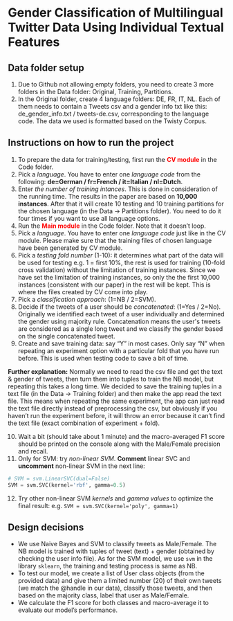 # Gender Classification of Multilingual Twitter Data Using Individual Textual Features
## Data folder setup
1. Due to Github not allowing empty folders, you need to create 3 more folders in the Data folder: Original, Training, Partitions.
2. In the Original folder, create 4 language folders: DE, FR, IT, NL. Each of them needs to contain a Tweets csv and a gender info txt like this: de_gender_info.txt / tweets-de.csv, corresponding to the language code. The data we used is formatted based on the Twisty Corpus.
## Instructions on how to run the project
1. To prepare the data for training/testing, first run the **<span style="color:red;">CV module</span>** in the Code folder.
2. Pick a *language*. You have to enter one *language code* from the following:
**de=German / fr=French / it=Italian / nl=Dutch**.
3. Enter *the number of training intances*. This is done in consideration of the running time. The results in the paper are based on **10,000 instances**. After that it will create 10 testing and 10 training partitions for the chosen language (in the Data -> Partitions folder). You need to do it four times if you want to use all language options.
4. Run the **<span style="color:red;">Main module</span>** in the Code folder. Note that it doesn’t loop.
5. Pick a *language*. You have to enter one *language code* just like in the CV module. Please make sure that the training files of chosen language have been generated by CV module.
6. Pick a *testing fold number* (1-10): it determines what part of the data will be used for testing e.g. 1 = first 10%, the rest is used for training (10-fold cross validation) without the limitation of training instances. Since we have set the limitation of training instances, so only the the first 10,000 instances (consistent with our paper) in the rest will be kept. This is where the files created by CV come into play.
7. Pick a *classification approach*: (1=NB / 2=SVM).
8. Decide if the tweets of a user should be *concatenated*: (1=Yes / 2=No). Originally we identified each tweet of a user individually and determined the gender using majority rule. Concatenation means the user's tweets are considered as a single long tweet and we classify the gender based on the single concatenated tweet.
9. Create and save training data: say “Y” in most cases. Only say “N” when repeating an experiment option with a particular fold that you have run before. This is used when testing code to save a bit of time.

**Further explanation:** 
Normally we need to read the csv file and get the text & gender of tweets, then turn them into tuples to train the NB model, but repeating this takes a long time. We decided to save the training tuples in a text file (in the Data -> Training folder) and then make the app read the text file. This means when repeating the same experiment, the app can just read the text file directly instead of preprocessing the csv, but obviously if you haven’t run the experiment before, it will throw an error because it can’t find the text file (exact combination of experiment + fold).

10. Wait a bit (should take about 1 minute) and the macro-averaged F1 score should be printed on the console along with the Male/Female precision and recall.
11. Only for SVM: try *non-linear SVM*. **Comment** linear SVC and **uncomment** non-linear SVM in the next line:
```python
# SVM = svm.LinearSVC(dual=False)
SVM = svm.SVC(kernel='rbf', gamma=0.5)
```
12. Try other non-linear SVM *kernels* and *gamma values* to optimize the final result: e.g.  `SVM = svm.SVC(kernel='poly', gamma=1)`

## Design decisions
- We use Naive Bayes and SVM to classify tweets as Male/Female. The NB model is trained with tuples of tweet (text) + gender (obtained by checking the user info file). As for the SVM model, we use `svm` in the library `sklearn`, the training and testing process is same as NB.
- To test our model, we create a list of User class objects (from the provided data) and give them a limited number (20) of their own tweets (we match the @handle in our data), classify those
tweets, and then based on the majority class, label that user as Male/Female.
- We calculate the F1 score for both classes and macro-average it to evaluate our model’s performance.
